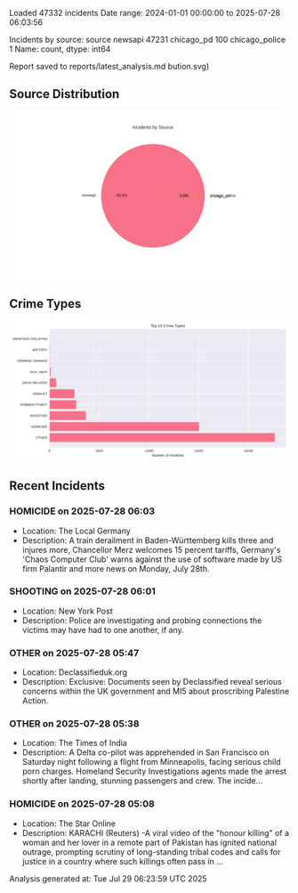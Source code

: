 
Loaded 47332 incidents
Date range: 2024-01-01 00:00:00 to 2025-07-28 06:03:56

Incidents by source:
source
newsapi           47231
chicago_pd          100
chicago_police        1
Name: count, dtype: int64

Report saved to reports/latest_analysis.md
bution.svg)

## Source Distribution
![Source Distribution](images/source_distribution.svg)

## Crime Types
![Crime Types](images/crime_types.svg)

## Recent Incidents

### HOMICIDE on 2025-07-28 06:03
- Location: The Local Germany
- Description: A train derailment in Baden-Württemberg kills three and injures more, Chancellor Merz welcomes 15 percent tariffs, Germany's 'Chaos Computer Club' warns against the use of software made by US firm Palantir and more news on Monday, July 28th.


### SHOOTING on 2025-07-28 06:01
- Location: New York Post
- Description: Police are investigating and probing connections the victims may have had to one another, if any.


### OTHER on 2025-07-28 05:47
- Location: Declassifieduk.org
- Description: Exclusive: Documents seen by Declassified reveal serious concerns within the UK government and MI5 about proscribing Palestine Action.


### OTHER on 2025-07-28 05:38
- Location: The Times of India
- Description: A Delta co-pilot was apprehended in San Francisco on Saturday night following a flight from Minneapolis, facing serious child porn charges. Homeland Security Investigations agents made the arrest shortly after landing, stunning passengers and crew. The incide…


### HOMICIDE on 2025-07-28 05:08
- Location: The Star Online
- Description: KARACHI (Reuters) -A viral video of the "honour killing" of a woman and her lover in a remote part of Pakistan has ignited national outrage, prompting scrutiny of long-standing tribal codes and calls for justice in a country where such killings often pass in …

Analysis generated at: Tue Jul 29 06:23:59 UTC 2025
